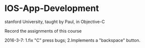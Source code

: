 # IOS-App-Development
stanford University, taught by Paul, in Objective-C

Record the assignments of this course

2016-3-7:
1.fix "C" press bugs;
2.Implements a "backspace" button.
